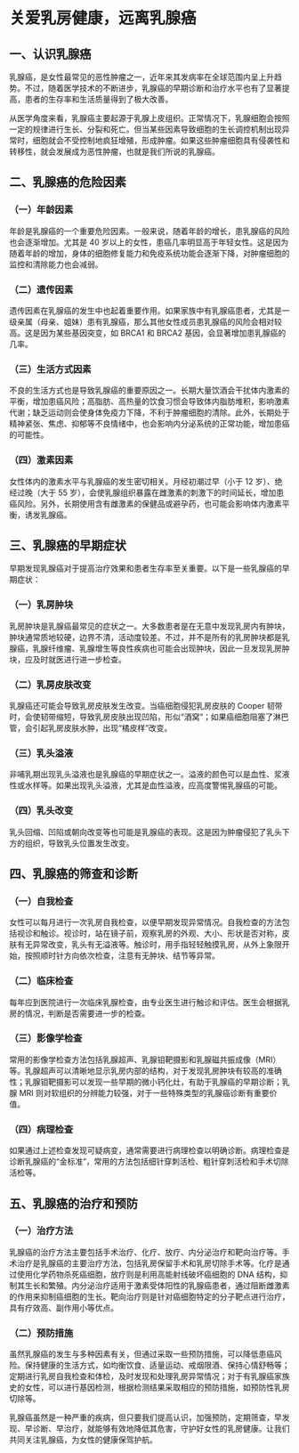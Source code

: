 # 关爱乳房健康，远离乳腺癌

## 一、认识乳腺癌
乳腺癌，是女性最常见的恶性肿瘤之一，近年来其发病率在全球范围内呈上升趋势。不过，随着医学技术的不断进步，乳腺癌的早期诊断和治疗水平也有了显著提高，患者的生存率和生活质量得到了极大改善。

从医学角度来看，乳腺癌主要起源于乳腺上皮组织。正常情况下，乳腺细胞会按照一定的规律进行生长、分裂和死亡。但当某些因素导致细胞的生长调控机制出现异常时，细胞就会不受控制地疯狂增殖，形成肿瘤。如果这些肿瘤细胞具有侵袭性和转移性，就会发展成为恶性肿瘤，也就是我们所说的乳腺癌。

## 二、乳腺癌的危险因素
### （一）年龄因素
年龄是乳腺癌的一个重要危险因素。一般来说，随着年龄的增长，患乳腺癌的风险也会逐渐增加。尤其是 40 岁以上的女性，患癌几率明显高于年轻女性。这是因为随着年龄的增加，身体的细胞修复能力和免疫系统功能会逐渐下降，对肿瘤细胞的监控和清除能力也会减弱。

### （二）遗传因素
遗传因素在乳腺癌的发生中也起着重要作用。如果家族中有乳腺癌患者，尤其是一级亲属（母亲、姐妹）患有乳腺癌，那么其他女性成员患乳腺癌的风险会相对较高。这是因为某些基因突变，如 BRCA1 和 BRCA2 基因，会显著增加患乳腺癌的几率。

### （三）生活方式因素
不良的生活方式也是导致乳腺癌的重要原因之一。长期大量饮酒会干扰体内激素的平衡，增加患癌风险；高脂肪、高热量的饮食习惯会导致体内脂肪堆积，影响激素代谢；缺乏运动则会使身体免疫力下降，不利于肿瘤细胞的清除。此外，长期处于精神紧张、焦虑、抑郁等不良情绪中，也会影响内分泌系统的正常功能，增加患癌的可能性。

### （四）激素因素
女性体内的激素水平与乳腺癌的发生密切相关。月经初潮过早（小于 12 岁）、绝经过晚（大于 55 岁），会使乳腺组织暴露在雌激素的刺激下的时间延长，增加患癌风险。另外，长期使用含有雌激素的保健品或避孕药，也可能会影响体内激素平衡，诱发乳腺癌。

## 三、乳腺癌的早期症状
早期发现乳腺癌对于提高治疗效果和患者生存率至关重要。以下是一些乳腺癌的早期症状：
### （一）乳房肿块
乳房肿块是乳腺癌最常见的症状之一。大多数患者是在无意中发现乳房内有肿块，肿块通常质地较硬，边界不清，活动度较差。不过，并不是所有的乳房肿块都是乳腺癌，乳腺纤维瘤、乳腺增生等良性疾病也可能会出现肿块，因此一旦发现乳房肿块，应及时就医进行进一步检查。

### （二）乳房皮肤改变
乳腺癌还可能会导致乳房皮肤发生改变。当癌细胞侵犯乳房皮肤的 Cooper 韧带时，会使韧带缩短，导致乳房皮肤出现凹陷，形似“酒窝”；如果癌细胞阻塞了淋巴管，会引起乳房皮肤水肿，出现“橘皮样”改变。

### （三）乳头溢液
非哺乳期出现乳头溢液也是乳腺癌的早期症状之一。溢液的颜色可以是血性、浆液性或水样等。如果出现乳头溢液，尤其是血性溢液，应高度警惕乳腺癌的可能。

### （四）乳头改变
乳头回缩、凹陷或朝向改变等也可能是乳腺癌的表现。这是因为肿瘤侵犯了乳头下方的组织，导致乳头位置发生改变。

## 四、乳腺癌的筛查和诊断
### （一）自我检查
女性可以每月进行一次乳房自我检查，以便早期发现异常情况。自我检查的方法包括视诊和触诊。视诊时，站在镜子前，观察乳房的外观、大小、形状是否对称，皮肤有无异常改变，乳头有无溢液等。触诊时，用手指轻轻触摸乳房，从外上象限开始，按照顺时针方向依次检查，注意有无肿块、结节等异常。

### （二）临床检查
每年应到医院进行一次临床乳腺检查，由专业医生进行触诊和评估。医生会根据乳房的情况，判断是否需要进一步的检查。

### （三）影像学检查
常用的影像学检查方法包括乳腺超声、乳腺钼靶摄影和乳腺磁共振成像（MRI）等。乳腺超声可以清晰地显示乳房内部的结构，对于发现乳房肿块有较高的准确性；乳腺钼靶摄影可以发现一些早期的微小钙化灶，有助于乳腺癌的早期诊断；乳腺 MRI 则对软组织的分辨能力较强，对于一些特殊类型的乳腺癌诊断有重要价值。

### （四）病理检查
如果通过上述检查发现可疑病变，通常需要进行病理检查以明确诊断。病理检查是诊断乳腺癌的“金标准”，常用的方法包括细针穿刺活检、粗针穿刺活检和手术切除活检等。

## 五、乳腺癌的治疗和预防
### （一）治疗方法
乳腺癌的治疗方法主要包括手术治疗、化疗、放疗、内分泌治疗和靶向治疗等。手术治疗是乳腺癌的主要治疗方法，包括乳房保留手术和乳房切除手术等。化疗是通过使用化学药物杀死癌细胞，放疗则是利用高能射线破坏癌细胞的 DNA 结构，抑制其生长和繁殖。内分泌治疗适用于激素受体阳性的乳腺癌患者，通过阻断雌激素的作用来抑制癌细胞的生长。靶向治疗则是针对癌细胞特定的分子靶点进行治疗，具有疗效高、副作用小等优点。

### （二）预防措施
虽然乳腺癌的发生与多种因素有关，但通过采取一些预防措施，可以降低患癌风险。保持健康的生活方式，如均衡饮食、适量运动、戒烟限酒、保持心情舒畅等；定期进行乳房自我检查和体检，及时发现和处理乳房异常情况；对于有乳腺癌家族史的女性，可以进行基因检测，根据检测结果采取相应的预防措施，如预防性乳房切除等。

乳腺癌虽然是一种严重的疾病，但只要我们提高认识，加强预防，定期筛查，早发现、早诊断、早治疗，就能够有效地降低其危害，守护好女性的乳房健康。让我们共同关注乳腺癌，为女性的健康保驾护航。 